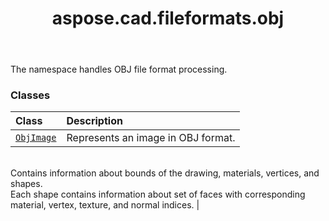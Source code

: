 ﻿---
title: aspose.cad.fileformats.obj
second_title: Aspose.CAD for Python via .NET API References
description: 
type: docs
weight: 10
url: /python-net/aspose.cad.fileformats.obj/
is_root: false
---

The namespace handles OBJ file format processing.

### Classes
| Class | Description |
| :- | :- |
| [`ObjImage`](/cad/python-net/aspose.cad.fileformats.obj/objimage) | Represents an image in OBJ format. <br/>Contains information about bounds of the drawing, materials, vertices, and shapes.<br/>Each shape contains information about set of faces with corresponding material, vertex, texture, and normal indices. |



